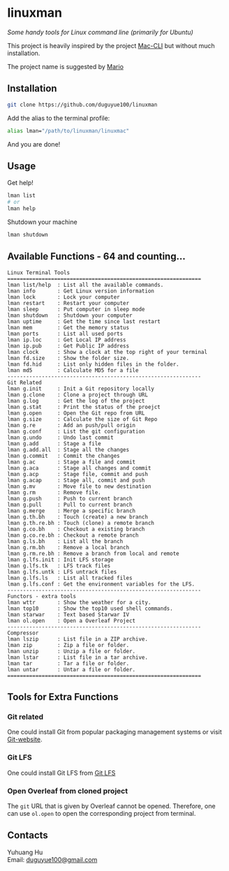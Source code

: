 # linuxman

_Some handy tools for Linux command line (primarily for Ubuntu)_

This project is heavily inspired by the project [Mac-CLI](https://github.com/guarinogabriel/Mac-CLI)
but without much installation.

The project name is suggested by [Mario](https://github.com/kmario23)

## Installation

```bash
git clone https://github.com/duguyue100/linuxman
```

Add the alias to the terminal profile:

```bash
alias lman="/path/to/linuxman/linuxmac"
```

And you are done!

## Usage

Get help!

```bash
lman list
# or
lman help
```

Shutdown your machine
```bash
lman shutdown
```

## Available Functions - 64 and counting...

```
Linux Terminal Tools
==============================================================
lman list/help  : List all the available commands.
lman info       : Get Linux version information
lman lock       : Lock your computer
lman restart    : Restart your computer
lman sleep      : Put computer in sleep mode
lman shutdown   : Shutdown your computer
lman uptime     : Get the time since last restart
lman mem        : Get the memory status
lman ports      : List all used ports
lman ip.loc     : Get Local IP address
lman ip.pub     : Get Public IP address
lman clock      : Show a clock at the top right of your terminal
lman fd.size    : Show the folder size.
lman fd.hid     : List only hidden files in the folder.
lman md5        : Calculate MD5 for a file
--------------------------------------------------------------
Git Related
lman g.init     : Init a Git repository locally
lman g.clone    : Clone a project through URL
lman g.log      : Get the log of the project
lman g.stat     : Print the status of the proejct
lman g.open     : Open the Git repo from URL
lman g.size     : Calculate the size of Git Repo
lman g.re       : Add an push/pull origin
lman g.conf     : List the git configuration
lman g.undo     : Undo last commit
lman g.add      : Stage a file
lman g.add.all  : Stage all the changes
lman g.commit   : Commit the changes
lman g.ac       : Stage a file and commit
lman g.aca      : Stage all changes and commit
lman g.acp      : Stage file, commit and push
lman g.acap     : Stage all, commit and push
lman g.mv       : Move file to new destination
lman g.rm       : Remove file.
lman g.push     : Push to current branch
lman g.pull     : Pull to current branch
lman g.merge    : Merge a specific branch
lman g.th.bh    : Touch (create) a new branch
lman g.th.re.bh : Touch (clone) a remote branch
lman g.co.bh    : Checkout a existing branch
lman g.co.re.bh : Checkout a remote branch
lman g.ls.bh    : List all the branch
lman g.rm.bh    : Remove a local branch
lman g.rm.re.bh : Remove a branch from local and remote
lman g.lfs.init : Init LFS storage
lman g.lfs.tk   : LFS track files
lman g.lfs.untk : LFS untrack files
lman g.lfs.ls   : List all tracked files
lman g.lfs.conf : Get the environment variables for the LFS.
--------------------------------------------------------------
Functors - extra tools
lman wttr       : Show the weather for a city.
lman top10      : Show the top10 used shell commands.
lman starwar    : Text based Starwar IV
lman ol.open    : Open a Overleaf Project
--------------------------------------------------------------
Compressor
lman lszip      : List file in a ZIP archive.
lman zip        : Zip a file or folder.
lman unzip      : Unzip a file or folder.
lman lstar      : List file in a tar archive.
lman tar        : Tar a file or folder.
lman untar      : Untar a file or folder.
==============================================================
```

## Tools for Extra Functions

### Git related

One could install Git from popular packaging management systems or visit [Git-website](https://git-scm.com/).

### Git LFS

One could install Git LFS from [Git LFS](https://git-lfs.github.com/)

### Open Overleaf from cloned project

The `git` URL that is given by Overleaf cannot be opened.
Therefore, one can use `ol.open` to open the corresponding project from terminal.

## Contacts

Yuhuang Hu  
Email: duguyue100@gmail.com

